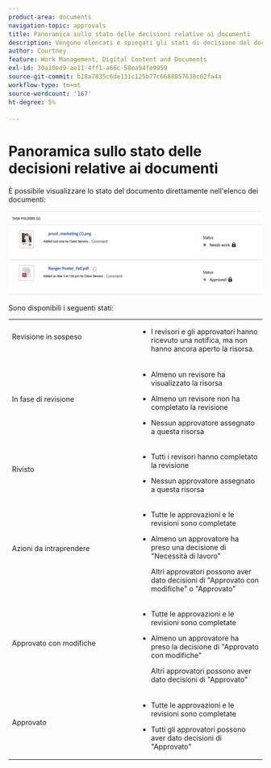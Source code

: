```yaml
---
product-area: documents
navigation-topic: approvals
title: Panoramica sullo stato delle decisioni relative ai documenti
description: Vengono elencati e spiegati gli stati di decisione del documento
author: Courtney
feature: Work Management, Digital Content and Documents
exl-id: 30a10ed9-ae11-4ff1-a66c-58ea94fe9959
source-git-commit: b18a7835c6de131c125b77c6688057638c62fa4a
workflow-type: tm+mt
source-wordcount: '167'
ht-degree: 5%

---
```


# Panoramica sullo stato delle decisioni relative ai documenti

È possibile visualizzare lo stato del documento direttamente nell&#39;elenco dei documenti:

![Stato nell&#39;elenco documenti](assets/status-in-doc-list.png)


Sono disponibili i seguenti stati:

<table>
            <col style="width: 50%;" />
            <col style="width: 50%;" />
            <tbody>
                 <tr>
                    <td>
                        Revisione in sospeso</p>
                    </td>
                    <td>
                        <ul>
                            <li>
                                I revisori e gli approvatori hanno ricevuto una notifica, ma non hanno ancora aperto la risorsa.
                            </li>
                        </ul>
                    </td>
                </tr>
                 <tr>
                    <td>
                        In fase di revisione</p>
                    </td>
                    <td>
                        <ul>
                            <li>
                                <p>Almeno un revisore ha visualizzato la risorsa</p>
                            </li>
                            <li>
                                <p>Almeno un revisore non ha completato la revisione</p>
                            </li>
                            <li>
                                <p>Nessun approvatore assegnato a questa risorsa</p>
                            </li>
                        </ul>
                    </td>
                </tr>
                 <tr>
                    <td>
                        Rivisto</p>
                    </td>
                    <td>
                        <ul>
                            <li>
                                <p>Tutti i revisori hanno completato la revisione</p>
                            </li>
                            <li>
                                <p>Nessun approvatore assegnato a questa risorsa</p>
                            </li>
                        </ul>
                    </td>
                </tr>
                 <tr>
                    <td>Azioni da intraprendere</p>
                    </td>
                    <td>
                        <ul>
                            <li>
                                <p>Tutte le approvazioni e le revisioni sono completate</p>
                            </li>
                            <li>
                                <p>Almeno un approvatore ha preso una decisione di "Necessità di lavoro"</p>
                                <p>Altri approvatori possono aver dato decisioni di "Approvato con modifiche" o "Approvato"
                            </li>
                        </ul>
                    </td>
                </tr>
                  <tr>
                    <td>Approvato con modifiche</p>
                    </td>
                    <td>
                        <ul>
                            <li>
                                <p>Tutte le approvazioni e le revisioni sono completate</p>
                            </li>
                            <li>
                                <p>Almeno un approvatore ha preso la decisione di "Approvato con modifiche"</p>
                                <p>Altri approvatori possono aver dato decisioni di "Approvato"
                            </li>
                        </ul>
                    </td>
                </tr>
                 <tr>
                    <td>Approvato</p>
                    </td>
                    <td>
                        <ul>
                            <li>
                                <p>Tutte le approvazioni e le revisioni sono completate</p>
                            </li>
                            <li>
                                <p>Tutti gli approvatori possono aver dato decisioni di "Approvato"
                            </li>
                        </ul>
                    </td>
                </tr>
           </tbody>
        </table>



<!--



<table>
            <col style="width: 50%;" />
            <col style="width: 50%;" />
            <tbody>
                 <tr>
                    <td>
                        Pending review</p>
                    </td>
                    <td>
                        <ul>
                            <li>
                                Reviewers and approvers have been notified, but have not yet opened the asset.
                            </li>
                        </ul>
                    </td>
                </tr>
                 <tr>
                    <td>
                        In review</p>
                    </td>
                    <td>
                        <ul>
                            <li>
                                <p>At least one reviewer or approver has viewed the asset</p>
                            </li>
                            <li>
                                <p>At least one reviewer has not completed their review</p><p>Or</p>
                                <p>At least one approver has not made an approval decision</p>
                            </li>
                        </ul>
                    </td>
                </tr>
                 <tr>
                    <td>
                        Reviewed</p>
                    </td>
                    <td>
                        <ul>
                            <li>
                                All reviews are complete
                            </li>
                            <li>
                                There are no approvers
                            </li>
                        </ul>
                    </td>
                </tr>
                 <tr>
                    <td>Needs work</p>
                    </td>
                    <td>
                        <ul>
                            <li>
                                <p>All approvals and reviews are complete</p>
                            </li>
                            <li>
                                <p>At least one approver has made a decision of "Needs work"</p>
                                <p>Other approvers may have given decisions of "Approved with changes" or "Approved"
                            </li>
                        </ul>
                    </td>
                </tr>
                  <tr>
                    <td>Approved with changes</p>
                    </td>
                    <td>
                        <ul>
                            <li>
                                <p>All approvals and reviews are complete</p>
                            </li>
                            <li>
                                <p>At least one approver has made a decision of "Approved with changes"</p>
                                <p>Other approvers may have given decisions of "Approved"
                            </li>
                        </ul>
                    </td>
                </tr>
                 <tr>
                    <td>Approved</p>
                    </td>
                    <td>
                        <ul>
                            <li>
                                <p>All approvals and reviews are complete</p>
                            </li>
                            <li>
                                <p>All approvers may have given decisions of "Approved"
                            </li>
                        </ul>
                    </td>
                </tr>
           </tbody>
        </table>


-->

